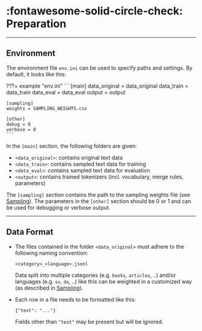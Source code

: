 # :fontawesome-solid-circle-check: Preparation

---
## Environment

The environment file `env.ini` can be used to specify paths and settings.
By default, it looks like this:

???+ example "env.ini"
    ```
    [main]
    data_original = data_original
    data_train = data_train
    data_eval = data_eval
    output = output

    [sampling]
    weights = SAMPLING_WEIGHTS.csv

    [other]
    debug = 0
    verbose = 0
    ```

In the `[main]` section, the following folders are given: 

- `<data_original>`: contains original text data
- `<data_train>`: contains sampled text data for training
- `<data_eval>`: contains sampled text data for evaluation
- `<output>`: contains trained tokenizers (incl. vocabulary, merge rules, parameters)

The `[sampling]` section contains the path to the sampling weights file (see [Sampling](sampling.md)).
The parameters in the `[other]` section should be 0 or 1 and can be used for debugging or verbose output. 

---
## Data Format

- The files contained in the folder `<data_original>` must adhere to the following naming convention:
  ```
  <category>_<language>.jsonl
  ```
  Data split into multiple categories (e.g. `books`, `articles`, ..) and/or languages (e.g. `sv`, `da`, ..)
  like this can be weighted in a customized way (as described in [Sampling](sampling.md)).

- Each row in a file needs to be formatted like this:
  ```
  {"text": "..."} 
  ```
  Fields other than `"text"` may be present but will be ignored. 
